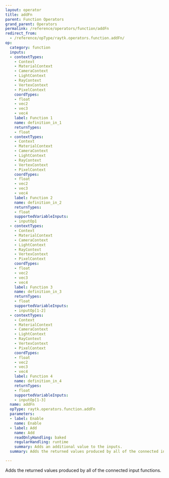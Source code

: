```yaml
---
layout: operator
title: addFn
parent: Function Operators
grand_parent: Operators
permalink: /reference/operators/function/addFn
redirect_from:
  - /reference/opType/raytk.operators.function.addFn/
op:
  category: function
  inputs:
  - contextTypes:
    - Context
    - MaterialContext
    - CameraContext
    - LightContext
    - RayContext
    - VertexContext
    - PixelContext
    coordTypes:
    - float
    - vec2
    - vec3
    - vec4
    label: Function 1
    name: definition_in_1
    returnTypes:
    - float
  - contextTypes:
    - Context
    - MaterialContext
    - CameraContext
    - LightContext
    - RayContext
    - VertexContext
    - PixelContext
    coordTypes:
    - float
    - vec2
    - vec3
    - vec4
    label: Function 2
    name: definition_in_2
    returnTypes:
    - float
    supportedVariableInputs:
    - inputOp1
  - contextTypes:
    - Context
    - MaterialContext
    - CameraContext
    - LightContext
    - RayContext
    - VertexContext
    - PixelContext
    coordTypes:
    - float
    - vec2
    - vec3
    - vec4
    label: Function 3
    name: definition_in_3
    returnTypes:
    - float
    supportedVariableInputs:
    - inputOp[1-2]
  - contextTypes:
    - Context
    - MaterialContext
    - CameraContext
    - LightContext
    - RayContext
    - VertexContext
    - PixelContext
    coordTypes:
    - float
    - vec2
    - vec3
    - vec4
    label: Function 4
    name: definition_in_4
    returnTypes:
    - float
    supportedVariableInputs:
    - inputOp[1-3]
  name: addFn
  opType: raytk.operators.function.addFn
  parameters:
  - label: Enable
    name: Enable
  - label: Add
    name: Add
    readOnlyHandling: baked
    regularHandling: runtime
    summary: Adds an additional value to the inputs.
  summary: Adds the returned values produced by all of the connected input functions.

---
```



Adds the returned values produced by all of the connected input functions.
